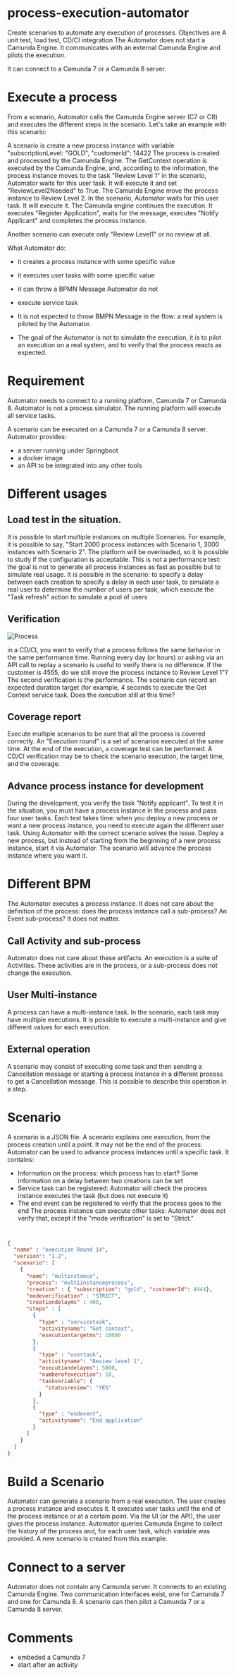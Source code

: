 # process-execution-automator
Create scenarios to automate any execution of processes. Objectives are
A unit test,
load test,
CD/CI integration
The Automator does not start a Camunda Engine. It communicates with an external Camunda Engine and pilots the execution.

It can connect to a Camunda 7 or a Camunda 8 server.

# Execute a process
From a scenario, Automator calls the Camunda Engine server (C7 or C8) and executes the different steps in the scenario.
Let's take an example with this scenario:

A scenario is
create a new process instance with variable "subscriptionLevel: "GOLD", "customerId": 14422
The process is created and processed by the Camunda Engine. The GetContext operation is executed by the Camunda Engine, and, according to the information, the process instance moves to the task "Review Level 1"
in the scenario, Automator waits for this user task. It will execute it and set "ReviewLevel2Needed" to True.
The Camunda Engine move the process instance to Review Level 2.
In the scenario, Automator waits for this user task. It will execute it.
The Camunda engine continues the execution. It executes "Register Application", waits for the message, executes "Notify Applicant" and completes the process instance.

Another scenario can execute only "Review Level1" or no review at all.

What Automator do:
* it creates a process instance with some specific value
* it executes user tasks with some specific value
* it can throw a BPMN Message
Automator do not
* execute service task
* It is not expected to throw BMPN Message in the flow: a real system is piloted by the Automator.

* The goal of the Automator is not to simulate the execution, it is to pilot an execution on a real system, and to verify that the process reacts as expected.



# Requirement
Automator needs to connect to a running platform, Camunda 7 or Camunda 8.
Automator is not a process simulator. The running platform will execute all service tasks.

A scenario can be executed on a Camunda 7 or a Camunda 8 server.
Automator provides:
* a server running under Springboot
* a docker image
* an API to be integrated into any other tools

# Different usages

## Load test in the situation.

It is possible to start multiple instances on multiple Scenarios. For example, it is possible to say, "Start 2000 process instances with Scenario 1, 3000 instances with Scenario 2".
The platform will be overloaded, so it is possible to study if the configuration is acceptable.
This is not a performance test: the goal is not to generate all process instances as fast as possible but to simulate real usage.
It is possible in the scenario:
to specify a delay between each creation
to specify a delay in each user task, to simulate a real user
to determine the number of users per task, which execute the "Task refresh" action to simulate a pool of users

## Verification

![Process](doc/explanationProcess.png)

in a CD/CI, you want to verify that a process follows the same behavior in the same performance time.
Running every day (or hours) or asking via an API call to replay a scenario is useful to verify there is no difference. If the customer is 4555, do we still move the process instance to Review Level 1"?
The second verification is the performance. The scenario can record an expected duration target (for example, 4 seconds to execute the Get Context service task. Does the execution still at this time?

## Coverage report

Execute multiple scenarios to be sure that all the process is covered correctly.
An "Execution round" is a set of scenarios executed at the same time. At the end of the execution, a coverage test can be performed.
A CD/CI verification may be to check the scenario execution, the target time, and the coverage.

## Advance process instance for development
During the development, you verify the task "Notify applicant". To test it in the situation, you must have a process instance in the process and pass four user tasks. Each test takes time: when you deploy a new process or want a new process instance, you need to execute again the different user task.
Using Automator with the correct scenario solves the issue. Deploy a new process, but instead of starting from the beginning of a new process instance, start it via Automator. The scenario will advance the process instance where you want it.

# Different BPM
The Automator executes a process instance. It does not care about the definition of the process: does the process instance call a sub-process? An Event sub-process? It does not matter.

## Call Activity and sub-process
Automator does not care about these artifacts. An execution is a suite of Activities. These activities are in the process, or a sub-process does not change the execution.

## User Multi-instance
A process can have a multi-instance task. In the scenario, each task may have multiple executions. It is possible to execute a multi-instance and give different values for each execution.

## External operation
A scenario may consist of executing some task and then sending a Cancellation message or starting a process instance in a different process to get a Cancellation message. This is possible to describe this operation in a step.



# Scenario
A scenario is a JSON file. A scenario explains one execution, from the process creation until a point. It may not be the end of the process: Automator can be used to advance process instances until a specific task.
It contains:
* Information on the process: which process has to start? Some information on a delay between two creations can be set
* Service task can be registered: Automator will check the process instance executes the task (but does not execute it)
* The end event can be registered to verify that the process goes to the end
The process instance can execute other tasks: Automator does not verify that, except if the "mode verification" is set to "Strict."

`````json


{
  "name" : "execution Round 14",
  "version": "1.2",
  "scenario": [
    {
      "name": "multinstance",
      "process": "multiinstanceprocess",
      "creation" : { "subscription": "gold", "customerId": 4444},
      "modeverification" : "STRICT",
      "creationdelayms" : 400,
      "steps" : [
        {
          "type" : "servicetask",
          "activityname": "Get context",
          "executiontargetms": 10000
        },
        {
          "type" : "usertask",
          "activityname": "Review level 1",
          "executiondelayms": 5000,
          "numberofexecution": 10,
          "taskvariable": {
            "statusreview": "YES"
          }
        },
        {
          "type" : "endevent",
          "activityname": "End application"
        }
      ]
    }
  ]
}
`````


# Build a Scenario
Automator can generate a scenario from a real execution.
The user creates a process instance and executes it. It executes user tasks until the end of the process instance or at a certain point.
Via the UI (or the API), the user gives the process instance. Automator queries Camunda Engine to collect the history of the process and, for each user task, which variable was provided. A new scenario is created from this example.

# Connect to a server
Automator does not contain any Camunda server. It connects to an existing Camunda Engine.
Two communication interfaces exist, one for Camunda 7 and one for Camunda 8. A scenario can then pilot a Camunda 7 or a Camunda 8 server.


# Comments
* embeded a Camunda 7
* start after an activity